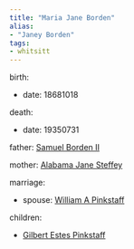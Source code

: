 ```yaml
---
title: "Maria Jane Borden"
alias:
- "Janey Borden"
tags:
- whitsitt
---
```


birth:
  - date: 18681018

death:
  - date: 19350731

father: [Samuel Borden II](Samuel%20Borden%20II.md)  

mother: [Alabama Jane Steffey](Alabama%20Jane%20Steffey.md)

marriage:
  - spouse: [William A Pinkstaff](William%20A%20Pinkstaff.md)    

children:
  - [Gilbert Estes Pinkstaff](Gilbert%20Estes%20Pinkstaff.md)